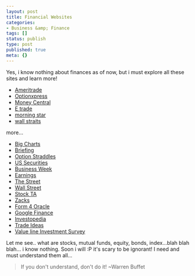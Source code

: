 ```yaml
---
layout: post
title: Financial Websites
categories:
- Business &amp; Finance
tags: []
status: publish
type: post
published: true
meta: {}
---
```

Yes, i know nothing about finances as of now, but i must explore all these sites and learn more!
<ul>
	<li><a href="http://www.tdameritrade.com/welcome1.html">Ameritrade</a></li>
	<li><a href="http://www.optionsxpress.com/">Optionxpress</a></li>
	<li><a href="http://moneycentral.msn.com/home.asp">Money Central</a></li>
	<li><a href="https://us.etrade.com/e/t/home">E trade</a></li>
	<li><a href="http://www.morningstar.com/">morning star</a></li>
	<li><a href="http://wallstraits.com/">wall straits</a></li>
</ul>
more...
<ul>
	<li><a href="http://bigcharts.marketwatch.com/">Big Charts</a></li>
	<li><a href="http://www.briefing.com/">Briefing</a></li>
	<li><a href="http://www.optionslam.com/">Option Straddles</a></li>
	<li><a href="http://www.sec.gov/">US Securities</a></li>
	<li><a href="http://www.businessweek.com/index.html">Business Week</a></li>
	<li><a href="http://www.earnings.com/highlight.asp?client=cb">Earnings</a></li>
	<li><a href="http://www.thestreet.com/now/index.html">The Street</a></li>
	<li><a href="http://www.sec.gov/">Wall Street</a></li>
	<li><a href="http://www.stockta.com/">Stock TA</a></li>
	<li><a href="http://www.zacks.com/">Zacks</a></li>
	<li><a href="http://www.form4oracle.com/">Form 4 Oracle</a></li>
	<li><a href="http://finance.google.com/finance">Google Finance</a></li>
	<li><a href="http://investopedia.com/">Investopedia</a></li>
	<li><a href="http://www.trade-ideas.com/StockInfo/">Trade Ideas</a></li>
	<li><a href="http://www.valueline.com/">Value line Investment Survey</a></li>
</ul>
Let me see.. what are stocks, mutual funds, equity, bonds, index...blah blah blah... i know nothing. Soon i will :P it's scary to be ignorant! I need and must understand them all...
<blockquote>If you don't understand, don't do it!
~Warren Buffet</blockquote>

